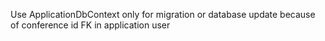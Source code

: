 Use ApplicationDbContext only for migration or database update
because of conference id FK in application user
